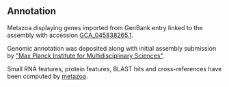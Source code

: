 **Annotation**
----------

Metazoa displaying genes imported from GenBank entry linked to the assembly with accession [GCA\_045838265.1](http://www.ebi.ac.uk/ena/data/view/GCA_045838265.1).

Genomic annotation was deposited along with initial assembly submission by ["Max Planck Institute for Multidisciplinary Sciences"](URL_GOES_HERE).

Small RNA features, protein features, BLAST hits and cross-references have been
computed by [metazoa](https://metazoa.ensembl.org/info/genome/annotation/index.html).
